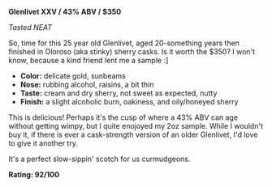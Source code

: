 **Glenlivet XXV / 43%  ABV / $350**

*Tasted NEAT*

So, time for this 25 year old Glenlivet, aged 20-something years then finished in Oloroso (aka stinky) sherry casks.  Is it worth the $350?  I won't know, because a kind friend lent me a sample :]

* **Color:** delicate gold, sunbeams
* **Nose:** rubbing alcohol, raisins, a bit thin
* **Taste:** cream and dry sherry, not sweet as expected, nutty
* **Finish:** a slight alcoholic burn, oakiness, and oily/honeyed sherry

This is delicious!  Perhaps it's the cusp of where a 43% ABV can age without getting wimpy, but I quite enojoyed my 2oz sample.  While I wouldn't buy it, if there is ever a cask-strength version of an older Glenlivet, I'd love to give it another try.

It's a perfect slow-sippin' scotch for us curmudgeons.

**Rating: 92/100**